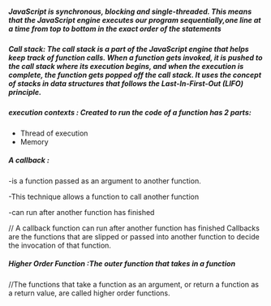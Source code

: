 
##### JavaScript is synchronous, blocking and single-threaded. This means that the JavaScript engine executes our program sequentially,one line at a time from top to bottom in the exact order of the statements


##### Call stack: The call stack is a part of the JavaScript engine that helps keep track of function calls. When a function gets invoked, it is pushed to the call stack where its execution begins, and when the execution is complete, the function gets popped off the call stack. It uses the concept of stacks in data structures that follows the Last-In-First-Out (LIFO) principle.

#####  execution contexts : Created to run the code of a function  has 2 parts: 
- Thread of execution
- Memory

##### A callback : 
-is a function passed as an argument to another function. 

-This technique allows a function to call another function

-can run after another function has finished

// A callback function can run after another function has finished
Callbacks are the functions that are slipped or passed into another function to decide the invocation of that function. 

##### Higher Order Function :The outer function that takes in a function 
//The functions that take a function as an argument, or return a function as a return value, are called higher order functions.

